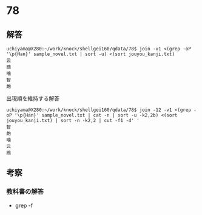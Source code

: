 # 78

## 解答

```
uchiyama@X280:~/work/knock/shellgei160/qdata/78$ join -v1 <(grep -oP '\p{Han}' sample_novel.txt | sort -u) <(sort jouyou_kanji.txt)
云
鴎
噛
智
皰
```

出現順を維持する解答

```
uchiyama@X280:~/work/knock/shellgei160/qdata/78$ join -12 -v1 <(grep -oP '\p{Han}' sample_novel.txt | cat -n | sort -u -k2,2b) <(sort jouyou_kanji.txt) | sort -n -k2,2 | cut -f1 -d' '
智
皰
噛
云
鴎
```

## 考察

### 教科書の解答

- grep -f

